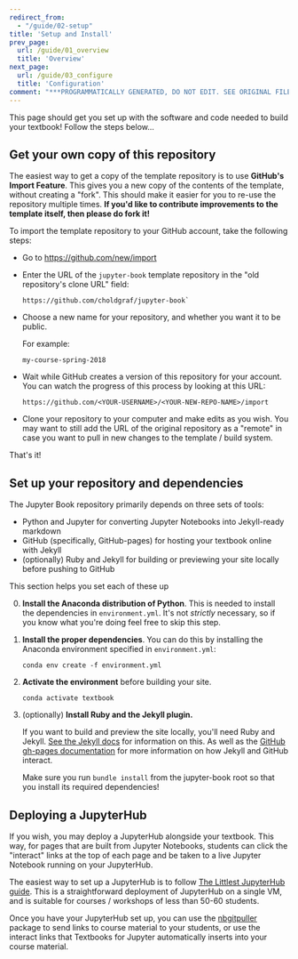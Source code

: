 ```yaml
---
redirect_from:
  - "/guide/02-setup"
title: 'Setup and Install'
prev_page:
  url: /guide/01_overview
  title: 'Overview'
next_page:
  url: /guide/03_configure
  title: 'Configuration'
comment: "***PROGRAMMATICALLY GENERATED, DO NOT EDIT. SEE ORIGINAL FILES IN /content***"
---
```

This page should get you set up with the software and code needed to build
your textbook! Follow the steps below...

## Get your own copy of this repository

The easiest way to get a copy of the template repository is to use **GitHub's Import Feature**.
This gives you a new copy of the contents of the template, without creating
a "fork". This should make it easier for you to re-use the repository multiple
times. **If you'd like to contribute improvements to the template itself, then please do fork it!**

To import the template repository to your GitHub account, take the following steps:

* Go to <a href="https://github.com/new/import" target="_blank">https://github.com/new/import</a>
* Enter the URL of the `jupyter-book` template repository in the
  "old repository's clone URL" field:

  ```
  https://github.com/choldgraf/jupyter-book`
  ```

* Choose a new name for your repository, and whether you want it to be public.

  For example:

  ```
  my-course-spring-2018
  ```

* Wait while GitHub creates a version of this repository for your account. You
  can watch the progress of this process by looking at this URL:

  ```
  https://github.com/<YOUR-USERNAME>/<YOUR-NEW-REPO-NAME>/import
  ```
* Clone your repository to your computer and make edits as you wish. You may
  want to still add the URL of the original repository as a "remote" in case
  you want to pull in new changes to the template / build system.

That's it!

## Set up your repository and dependencies

The Jupyter Book repository primarily depends on three sets of tools:

* Python and Jupyter for converting Jupyter Notebooks into Jekyll-ready markdown
* GitHub (specifically, GitHub-pages) for hosting your textbook online with Jekyll
* (optionally) Ruby and Jekyll for building or previewing your site locally before pushing to GitHub

This section helps you set each of these up


0. **Install the Anaconda distribution of Python**. This is needed to install
   the dependencies in `environment.yml`. It's not *strictly* necessary, so
   if you know what you're doing feel free to skip this step.
1. **Install the proper dependencies**. You can do this by installing the
   Anaconda environment specified in `environment.yml`:

       conda env create -f environment.yml

2. **Activate the environment** before building your site.

       conda activate textbook

3. (optionally) **Install Ruby and the Jekyll plugin.**

   If you want to build and preview the site locally, you'll need Ruby and Jekyll.
   [See the Jekyll docs](https://jekyllrb.com/docs/installation/) for information on this.
   As well as the [GitHub gh-pages documentation](https://help.github.com/articles/using-jekyll-as-a-static-site-generator-with-github-pages/)
   for more information on how Jekyll and GitHub interact.

   Make sure you run `bundle install` from the jupyter-book root so that you install its required dependencies!

## Deploying a JupyterHub

If you wish, you may deploy a JupyterHub alongside your textbook. This way, for pages that are built from
Jupyter Notebooks, students can click the "interact" links
at the top of each page and be taken to a live Jupyter Notebook running on your JupyterHub.

The easiest way to set up a JupyterHub is to follow [The Littlest JupyterHub guide](https://the-littlest-jupyterhub.readthedocs.io/en/latest/index.html).
This is a straightforward deployment of JupyterHub on a single VM, and is suitable for
courses / workshops of less than 50-60 students.

Once you have your JupyterHub set up, you can use the [nbgitpuller](https://github.com/data-8/nbgitpuller)
package to send links to course material to your students, or use the interact links that Textbooks for Jupyter
automatically inserts into your course material.
